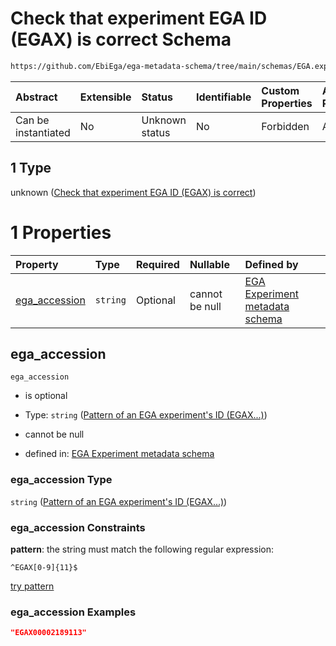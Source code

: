 # Check that experiment EGA ID (EGAX) is correct Schema

```txt
https://github.com/EbiEga/ega-metadata-schema/tree/main/schemas/EGA.experiment.json#/properties/object_id/allOf/1
```



| Abstract            | Extensible | Status         | Identifiable | Custom Properties | Additional Properties | Access Restrictions | Defined In                                                                           |
| :------------------ | :--------- | :------------- | :----------- | :---------------- | :-------------------- | :------------------ | :----------------------------------------------------------------------------------- |
| Can be instantiated | No         | Unknown status | No           | Forbidden         | Allowed               | none                | [EGA.experiment.json\*](../../../schemas/EGA.experiment.json "open original schema") |

## 1 Type

unknown ([Check that experiment EGA ID (EGAX) is correct](ega-9-properties-objects-ids-block-allof-check-that-experiment-ega-id-egax-is-correct.md))

# 1 Properties

| Property                         | Type     | Required | Nullable       | Defined by                                                                                                                                                                                                                                 |
| :------------------------------- | :------- | :------- | :------------- | :----------------------------------------------------------------------------------------------------------------------------------------------------------------------------------------------------------------------------------------- |
| [ega\_accession](#ega_accession) | `string` | Optional | cannot be null | [EGA Experiment metadata schema](ega-12-definitions-pattern-of-an-ega-experiments-id-egax.md "https://github.com/EbiEga/ega-metadata-schema/tree/main/schemas/EGA.experiment.json#/properties/object_id/allOf/1/properties/ega_accession") |

## ega\_accession



`ega_accession`

*   is optional

*   Type: `string` ([Pattern of an EGA experiment's ID (EGAX...)](ega-12-definitions-pattern-of-an-ega-experiments-id-egax.md))

*   cannot be null

*   defined in: [EGA Experiment metadata schema](ega-12-definitions-pattern-of-an-ega-experiments-id-egax.md "https://github.com/EbiEga/ega-metadata-schema/tree/main/schemas/EGA.experiment.json#/properties/object_id/allOf/1/properties/ega_accession")

### ega\_accession Type

`string` ([Pattern of an EGA experiment's ID (EGAX...)](ega-12-definitions-pattern-of-an-ega-experiments-id-egax.md))

### ega\_accession Constraints

**pattern**: the string must match the following regular expression:&#x20;

```regexp
^EGAX[0-9]{11}$
```

[try pattern](https://regexr.com/?expression=%5EEGAX%5B0-9%5D%7B11%7D%24 "try regular expression with regexr.com")

### ega\_accession Examples

```json
"EGAX00002189113"
```
